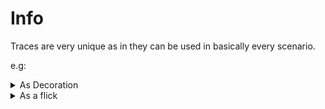 # Info

Traces are very unique as in they can be used in basically every scenario.

e.g:

<details>

<summary>As Decoration</summary>

As seen in: Marble Blue Master

Trace background is used to make the hold golden.

<figure><img src="../.gitbook/assets/holdgoldtrace (1).gif" alt=""><figcaption></figcaption></figure>

</details>

<details>

<summary>As a flick</summary>

While not actually considered a flick, it can be hit in the same way.

<figure><img src="../.gitbook/assets/traceflick.gif" alt=""><figcaption></figcaption></figure>

</details>

